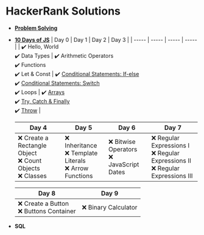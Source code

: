 # HackerRank Solutions

- **[Problem Solving](problem-solving/)**
- **[10 Days of JS](10-days-of-js/)**
  | Day 0 | Day 1 | Day 2 | Day 3 |
  | ----- | ----- | ----- | ----- |
  | :heavy_check_mark: Hello, World<br>:heavy_check_mark: Data Types | :heavy_check_mark: Arithmetic Operators<br>:heavy_check_mark: Functions<br> :heavy_check_mark: Let & Const | :heavy_check_mark: [Conditional Statements: If-else](10-days-of-js/day2-conditional-statements-if-else.js)<br>:heavy_check_mark: [Conditional Statements: Switch](10-days-of-js/day2-conditional-statements-switch.js)<br>:heavy_check_mark: Loops | :heavy_check_mark: [Arrays](10-days-of-js/day3-arrays.js)<br>:heavy_check_mark: [Try, Catch & Finally](10-days-of-js/day3-try-catch-and-finally.js)<br> :heavy_check_mark: [Throw](10-days-of-js/day3-throw.js) |

  | Day 4 | Day 5 | Day 6 | Day 7 |
  | ----- | ----- | ----- | ----- |
  | :x: Create a Rectangle Object<br>:x: Count Objects<br> :x: Classes | :x: Inheritance<br>:x: Template Literals<br> :x: Arrow Functions | :x: Bitwise Operators<br>:x: JavaScript Dates | :x: Regular Expressions I<br> :x: Regular Expressions II<br> :x: Regular Expressions III |

  | Day 8 | Day 9 |
  | ----- | ----- |
  | :x: Create a Button<br>:x: Buttons Container | :x: Binary Calculator |

- **SQL**
